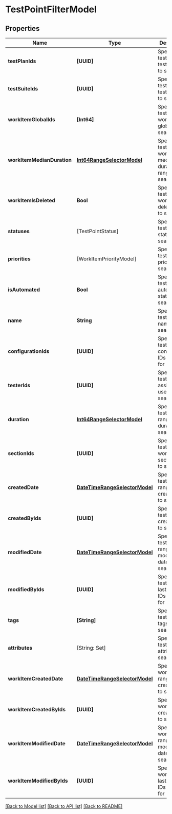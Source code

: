 # TestPointFilterModel

## Properties
Name | Type | Description | Notes
------------ | ------------- | ------------- | -------------
**testPlanIds** | **[UUID]** | Specifies a test point test plan IDS to search for | [optional] 
**testSuiteIds** | **[UUID]** | Specifies a test point test suite IDs to search for | [optional] 
**workItemGlobalIds** | **[Int64]** | Specifies a test point work item global IDs to search for | [optional] 
**workItemMedianDuration** | [**Int64RangeSelectorModel**](Int64RangeSelectorModel.md) | Specifies a test point work item median duration range to search for | [optional] 
**workItemIsDeleted** | **Bool** | Specifies a test point work item is deleted flag to search for | [optional] 
**statuses** | [TestPointStatus] | Specifies a test point statuses to search for | [optional] 
**priorities** | [WorkItemPriorityModel] | Specifies a test point priorities to search for | [optional] 
**isAutomated** | **Bool** | Specifies a test point automation status to search for | [optional] 
**name** | **String** | Specifies a test point name to search for | [optional] 
**configurationIds** | **[UUID]** | Specifies a test point configuration IDs to search for | [optional] 
**testerIds** | **[UUID]** | Specifies a test point assigned user IDs to search for | [optional] 
**duration** | [**Int64RangeSelectorModel**](Int64RangeSelectorModel.md) | Specifies a test point range of duration to search for | [optional] 
**sectionIds** | **[UUID]** | Specifies a test point work item section IDs to search for | [optional] 
**createdDate** | [**DateTimeRangeSelectorModel**](DateTimeRangeSelectorModel.md) | Specifies a test point range of creation date to search for | [optional] 
**createdByIds** | **[UUID]** | Specifies a test point creator IDs to search for | [optional] 
**modifiedDate** | [**DateTimeRangeSelectorModel**](DateTimeRangeSelectorModel.md) | Specifies a test point range of last modification date to search for | [optional] 
**modifiedByIds** | **[UUID]** | Specifies a test point last editor IDs to search for | [optional] 
**tags** | **[String]** | Specifies a test point tags to search for | [optional] 
**attributes** | [String: Set<String>] | Specifies a test point attributes to search for | [optional] 
**workItemCreatedDate** | [**DateTimeRangeSelectorModel**](DateTimeRangeSelectorModel.md) | Specifies a work item range of creation date to search for | [optional] 
**workItemCreatedByIds** | **[UUID]** | Specifies a work item creator IDs to search for | [optional] 
**workItemModifiedDate** | [**DateTimeRangeSelectorModel**](DateTimeRangeSelectorModel.md) | Specifies a work item range of last modification date to search for | [optional] 
**workItemModifiedByIds** | **[UUID]** | Specifies a work item last editor IDs to search for | [optional] 

[[Back to Model list]](../README.md#documentation-for-models) [[Back to API list]](../README.md#documentation-for-api-endpoints) [[Back to README]](../README.md)



